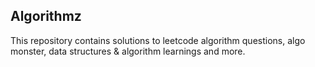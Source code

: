 ## Algorithmz
This repository contains solutions to leetcode algorithm questions, algo monster, data structures & algorithm learnings and more.
